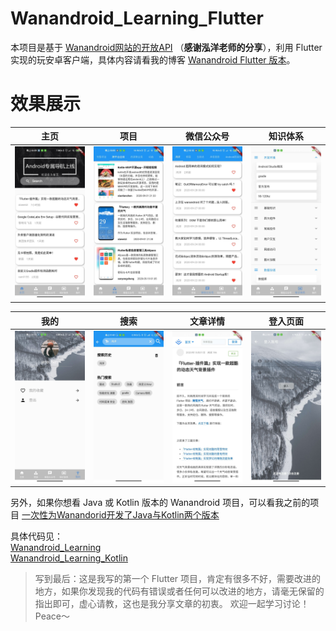 # Wanandroid_Learning_Flutter
本项目是基于 [Wanandroid网站的开放API](https://www.wanandroid.com/blog/show/2) （**感谢泓洋老师的分享**），利用 Flutter 实现的玩安卓客户端，具体内容请看我的博客 [Wanandroid Flutter 版本](https://juejin.cn/post/6880677391354560526)。


# 效果展示
|   主页    |  项目     |  微信公众号     |  知识体系     | 
|------------|-------------| -------------| -------------| 
|  <img src="https://github.com/JereChen11/Wanandroid_Learning_Flutter/raw/master/snapshot/home.jpeg" width="250"> |  <img src="https://github.com/JereChen11/Wanandroid_Learning_Flutter/raw/master/snapshot/project.jpeg" width="250"> |<img src="https://github.com/JereChen11/Wanandroid_Learning_Flutter/raw/master/snapshot/wechat.jpeg" width="250"> |<img src="https://github.com/JereChen11/Wanandroid_Learning_Flutter/raw/master/snapshot/knowledgeSystem.jpeg" width="250"> |

|   我的    | 搜索     |  文章详情     | 登入页面     | 
|------------|-------------| -------------| -------------| 
|  <img src="https://github.com/JereChen11/Wanandroid_Learning_Flutter/raw/master/snapshot/me.jpeg" width="250"> |  <img src="https://github.com/JereChen11/Wanandroid_Learning_Flutter/raw/master/snapshot/search.jpeg" width="250"> |<img src="https://github.com/JereChen11/Wanandroid_Learning_Flutter/raw/master/snapshot/article_web.jpeg" width="250"> |<img src="https://github.com/JereChen11/Wanandroid_Learning_Flutter/raw/master/snapshot/login.jpeg" width="250"> |

另外，如果你想看 Java 或 Kotlin 版本的 Wanandroid 项目，可以看我之前的项目 [一次性为Wanandorid开发了Java与Kotlin两个版本](https://juejin.im/post/6844904098647506951)<br />

具体代码见：<br />
[Wanandroid_Learning](https://github.com/JereChen11/Wanandroid_Learning)<br />
[Wanandroid_Learning_Kotlin](https://github.com/JereChen11/Wanandroid_Learning_Kotlin)<br />

 > 写到最后：这是我写的第一个 Flutter 项目，肯定有很多不好，需要改进的地方，如果你发现我的代码有错误或者任何可以改进的地方，请毫无保留的指出即可，虚心请教，这也是我分享文章的初衷。
 欢迎一起学习讨论！Peace～
